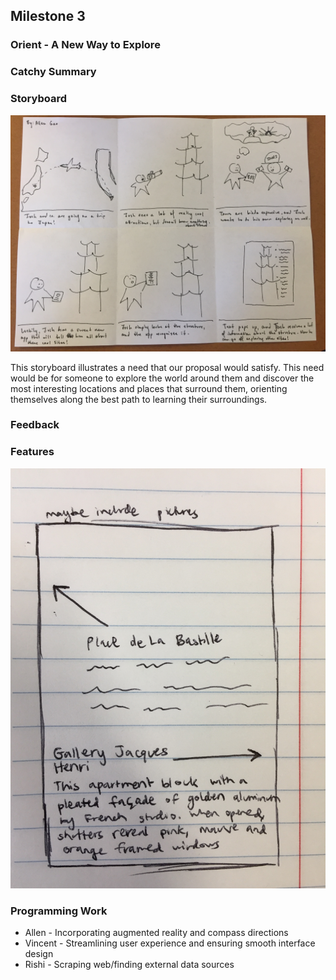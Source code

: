 ## Milestone 3

### Orient - A New Way to Explore

### Catchy Summary

### Storyboard
![augmented-reality](images/augmented_reality.jpg)

This storyboard illustrates a need that our proposal would satisfy. This need would be for someone to explore the world around them and discover the most interesting locations and places that surround them, orienting themselves along the best path to learning their surroundings. 

### Feedback

### Features
![feature](images/Feature.JPG)

### Programming Work
* Allen - Incorporating augmented reality and compass directions
* Vincent - Streamlining user experience and ensuring smooth interface design
* Rishi - Scraping web/finding external data sources

